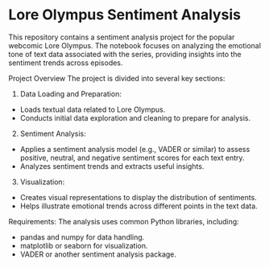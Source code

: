 # Lore Olympus Sentiment Analysis
This repository contains a sentiment analysis project for the popular webcomic Lore Olympus. The notebook focuses on analyzing the emotional tone of text data associated with the series, providing insights into the sentiment trends across episodes.

Project Overview
The project is divided into several key sections:

1) Data Loading and Preparation:

* Loads textual data related to Lore Olympus.
* Conducts initial data exploration and cleaning to prepare for analysis.

2) Sentiment Analysis:

* Applies a sentiment analysis model (e.g., VADER or similar) to assess positive, neutral, and negative sentiment scores for each text entry.
* Analyzes sentiment trends and extracts useful insights.

3) Visualization:

* Creates visual representations to display the distribution of sentiments.
* Helps illustrate emotional trends across different points in the text data.

Requirements: The analysis uses common Python libraries, including:

* pandas and numpy for data handling.
* matplotlib or seaborn for visualization.
* VADER or another sentiment analysis package.

